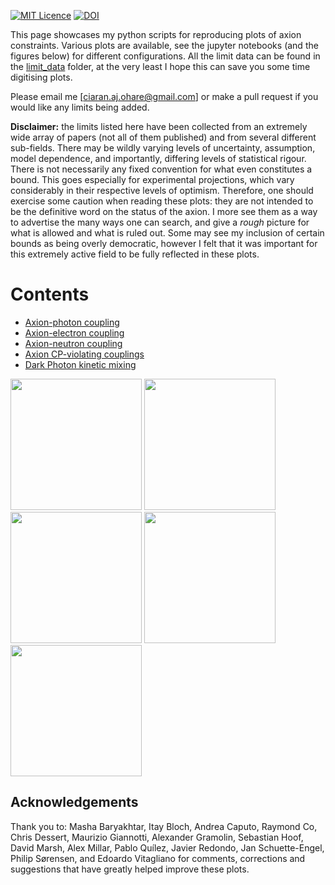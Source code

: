 [![MIT Licence](https://badges.frapsoft.com/os/mit/mit.svg?v=103)](https://opensource.org/licenses/mit-license.php)
[![DOI](https://zenodo.org/badge/DOI/10.5281/zenodo.3932430.svg)](https://doi.org/10.5281/zenodo.3932430)

This page showcases my python scripts for reproducing plots of axion constraints. Various plots are available, see the jupyter notebooks (and the figures below) for different configurations. All the limit data can be found in the [limit_data](https://github.com/cajohare/AxionLimits/raw/master/limit_data) folder, at the very least I hope this can save you some time digitising plots.

Please email me [ciaran.aj.ohare@gmail.com] or make a pull request if you would like any limits being added.

**Disclaimer:** the limits listed here have been collected from an extremely wide array of papers (not all of them published) and from several different sub-fields. There may be wildly varying levels of uncertainty, assumption, model dependence, and importantly, differing levels of statistical rigour. There is not necessarily any fixed convention for what even constitutes a bound. This goes especially for experimental projections, which vary considerably in their respective levels of optimism. Therefore, one should exercise some caution when reading these plots: they are not intended to be the definitive word on the status of the axion. I more see them as a way to advertise the many ways one can search, and give a *rough* picture for what is allowed and what is ruled out. Some may see my inclusion of certain bounds as being overly democratic, however I felt that it was important for this extremely active field to be fully reflected in these plots.

# Contents
* [Axion-photon coupling](docs/ap.md)
* [Axion-electron coupling](docs/ae.md)
* [Axion-neutron coupling](docs/an.md)
* [Axion CP-violating couplings](docs/cp.md)
* [Dark Photon kinetic mixing](docs/dp.md)


[<img src="../plots/plots_png/AxionPhoton.png" height="210">](docs/ap.md)
[<img src="../plots/plots_png/AxionElectron.png" height="210">](docs/ae.md)\
[<img src="../plots/plots_png/AxionNeutron.png" height="210">](docs/an.md)
[<img src="../plots/plots_png/ScalarNucleon.png" height="210">](docs/cp.md)\
[<img src="../plots/plots_png/DarkPhoton.png" height="210">](docs/cp.md)


## Acknowledgements
Thank you to: Masha Baryakhtar, Itay Bloch, Andrea Caputo, Raymond Co, Chris Dessert, Maurizio Giannotti, Alexander Gramolin, Sebastian Hoof, David Marsh, Alex Millar, Pablo Quílez, Javier Redondo, Jan Schuette-Engel, Philip Sørensen, and Edoardo Vitagliano for comments, corrections and suggestions that have greatly helped improve these plots.
